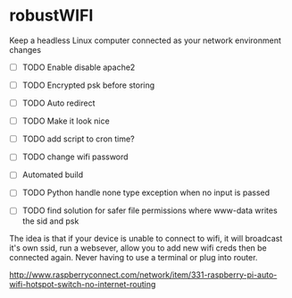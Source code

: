 # robustWIFI
Keep a headless Linux computer connected as your network environment changes

- [ ] TODO Enable disable apache2
- [ ] TODO Encrypted psk before storing
- [ ] TODO Auto redirect 
- [ ] TODO Make it look nice
- [ ] TODO add script to cron time?
- [ ] TODO change wifi password
- [ ] Automated build
- [ ] TODO Python handle none type exception when no input is passed
- [ ] TODO find solution for safer file permissions where www-data writes the sid and psk


The idea is that if your device is unable to connect to wifi, it will broadcast it's own ssid, run a websever, allow you to add new wifi creds then be connected again. Never having to use a terminal or plug into router.

http://www.raspberryconnect.com/network/item/331-raspberry-pi-auto-wifi-hotspot-switch-no-internet-routing
